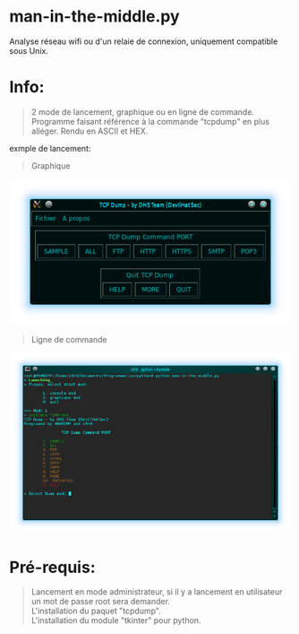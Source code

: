# man-in-the-middle.py
Analyse réseau wifi ou d'un relaie de connexion, uniquement compatible sous Unix.

# Info:
> 2 mode de lancement, graphique ou en ligne de commande.
> Programme faisant référence à la commande "tcpdump" en plus alléger.
> Rendu en ASCII et HEX.

exmple de lancement:
> Graphique
<img src='https://raw.githubusercontent.com/Tracks12/man-in-the-middle/master/screenshot_41.png' />

> Ligne de commande
<img src='https://raw.githubusercontent.com/Tracks12/man-in-the-middle/master/screenshot_42.png' />

# Pré-requis:
> Lancement en mode administrateur, si il y a lancement en utilisateur un mot de passe root sera demander.
<br />L'installation du paquet "tcpdump".
<br /> L'installation du module "tkinter" pour python.
